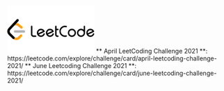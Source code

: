 # <div align="left">
<img src="https://github.com/mohammedismailb18/LeetCode/blob/main/logo.png" width="200" height="auto"/>
  </div> 
** April LeetCoding Challenge 2021 **: https://leetcode.com/explore/challenge/card/april-leetcoding-challenge-2021/
** June Leetcoding Challenge 2021 **: https://leetcode.com/explore/challenge/card/june-leetcoding-challenge-2021/ 
